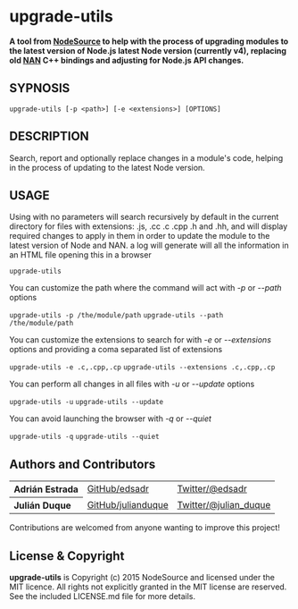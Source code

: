 # upgrade-utils

**A tool from [NodeSource](https://nodesource.com/) to help with the process of upgrading modules to the latest version of Node.js latest Node version (currently v4), replacing old [NAN](https://github.com/nodejs/nan) C++ bindings and adjusting for Node.js API changes.**

## SYPNOSIS
`upgrade-utils [-p <path>] [-e <extensions>] [OPTIONS]`

## DESCRIPTION
Search, report and optionally replace changes in a module's code, helping in the process of updating to the latest Node version.

## USAGE
Using with no parameters will search recursively by default in the current directory for files with extensions: .js, .cc .c .cpp .h and .hh, and will display required changes to apply in them in order to update the module to the latest version of Node and NAN. a log will generate will all the information in an HTML file opening this in a browser

`upgrade-utils`

You can customize the path where the command will act with *-p* or *--path* options

`upgrade-utils -p /the/module/path`
`upgrade-utils --path /the/module/path`

You can customize the extensions to search for with *-e* or *--extensions* options and providing a coma separated list of extensions

`upgrade-utils -e .c,.cpp,.cp`
`upgrade-utils --extensions .c,.cpp,.cp`

You can perform all changes in all files with *-u* or *--update* options

`upgrade-utils -u`
`upgrade-utils --update`

You can avoid launching the browser with *-q* or *--quiet*

`upgrade-utils -q`
`upgrade-utils --quiet`

## Authors and Contributors

<table><tbody>
<tr><th align="left">Adrián Estrada</th><td><a href="https://github.com/edsadr">GitHub/edsadr</a></td><td><a href="http://twitter.com/edsadr">Twitter/@edsadr</a></td></tr>
<tr><th align="left">Julián Duque</th><td><a href="https://github.com/julianduque">GitHub/julianduque</a></td><td><a href="http://twitter.com/julian_duque">Twitter/@julian_duque</a></td></tr>
</tbody></table>

Contributions are welcomed from anyone wanting to improve this project!

## License & Copyright

**upgrade-utils** is Copyright (c) 2015 NodeSource and licensed under the MIT licence. All rights not explicitly granted in the MIT license are reserved. See the included LICENSE.md file for more details.
